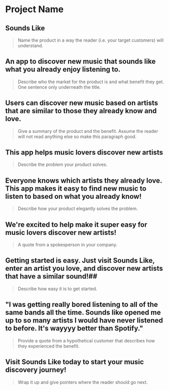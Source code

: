 # Project Name #

<!-- 
> This material was originally posted [here](http://www.quora.com/What-is-Amazons-approach-to-product-development-and-product-management). It is reproduced here for posterities sake.

There is an approach called "working backwards" that is widely used at Amazon. They work backwards from the customer, rather than starting with an idea for a product and trying to bolt customers onto it. While working backwards can be applied to any specific product decision, using this approach is especially important when developing new products or features.

For new initiatives a product manager typically starts by writing an internal press release announcing the finished product. The target audience for the press release is the new/updated product's customers, which can be retail customers or internal users of a tool or technology. Internal press releases are centered around the customer problem, how current solutions (internal or external) fail, and how the new product will blow away existing solutions.

If the benefits listed don't sound very interesting or exciting to customers, then perhaps they're not (and shouldn't be built). Instead, the product manager should keep iterating on the press release until they've come up with benefits that actually sound like benefits. Iterating on a press release is a lot less expensive than iterating on the product itself (and quicker!).

If the press release is more than a page and a half, it is probably too long. Keep it simple. 3-4 sentences for most paragraphs. Cut out the fat. Don't make it into a spec. You can accompany the press release with a FAQ that answers all of the other business or execution questions so the press release can stay focused on what the customer gets. My rule of thumb is that if the press release is hard to write, then the product is probably going to suck. Keep working at it until the outline for each paragraph flows. 

Oh, and I also like to write press-releases in what I call "Oprah-speak" for mainstream consumer products. Imagine you're sitting on Oprah's couch and have just explained the product to her, and then you listen as she explains it to her audience. That's "Oprah-speak", not "Geek-speak".

Once the project moves into development, the press release can be used as a touchstone; a guiding light. The product team can ask themselves, "Are we building what is in the press release?" If they find they're spending time building things that aren't in the press release (overbuilding), they need to ask themselves why. This keeps product development focused on achieving the customer benefits and not building extraneous stuff that takes longer to build, takes resources to maintain, and doesn't provide real customer benefit (at least not enough to warrant inclusion in the press release).
 -->
 
## Sounds Like ##
  > Name the product in a way the reader (i.e. your target customers) will understand.


## An app to discover new music that sounds like what you already enjoy listening to. ##
  > Describe who the market for the product is and what benefit they get. One sentence only underneath the title.

## Users can discover new music based on artists that are similar to those they already know and love. ##
  > Give a summary of the product and the benefit. Assume the reader will not read anything else so make this paragraph good.

## This app helps music lovers discover new artists ##
  > Describe the problem your product solves.

## Everyone knows which artists they already love. This app makes it easy to find new music to listen to based on what you already know! ##
  > Describe how your product elegantly solves the problem.

## We're excited to help make it super easy for music lovers discover new artists! ##
  > A quote from a spokesperson in your company.

## Getting started is easy. Just visit Sounds Like, enter an artist you love, and discover new artists that have a similar sound!##
  > Describe how easy it is to get started.

## "I was getting really bored listening to all of the same bands all the time. Sounds like opened me up to so many artists I would have never listened to before. It's wayyyy better than Spotify." ##
  > Provide a quote from a hypothetical customer that describes how they experienced the benefit.

## Visit Sounds Like today to start your music discovery journey! ##
  > Wrap it up and give pointers where the reader should go next.
